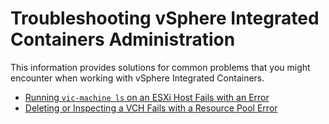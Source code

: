 # Troubleshooting vSphere Integrated Containers Administration #

This information provides solutions for common problems that you might encounter when working with vSphere Integrated Containers.

* [Running `vic-machine ls` on an ESXi Host Fails with an Error](ts_ls_error.md)
* [Deleting or Inspecting a VCH Fails with a Resource Pool Error](ts_delete_inspect_error.md)